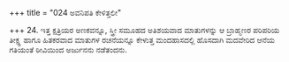 +++
title = "024 ಅವನಿಪತಿ ಕೇಳಿತ್ತಲೀ"

+++
24. ಇತ್ತ ಕ್ಷತ್ರಿಯರ ಅಣಕವನ್ನೂ, ಸ್ತ್ರೀ ಸಮೂಹದ ಅತಿಶಯವಾದ ಮಾತುಗಳನ್ನು ಆ ಬ್ರಾಹ್ಮಣರ ಪರಿಪರಿಯ ತೀಕ್ಷ್ಣ ಹಾಗೂ ಹಿತಕರವಾದ ಮಾತುಗಳ ರಚನೆಯನ್ನೂ ಕೇಳುತ್ತ ಮಂದಹಾಸದಲ್ಲಿ ಹೊಸದಾಗಿ ಮದವೇರಿದ ಆನೆಯ ಗತಿಯಂತೆ ಠೀವಿಯಿಂದ ಅರ್ಜುನನು ನಡೆತಂದನು.